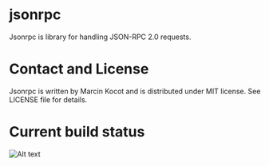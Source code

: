 # jsonrpc
Jsonrpc is library for handling JSON-RPC 2.0 requests. 

# Contact and License
Jsonrpc is written by Marcin Kocot and is distributed under MIT license. See LICENSE file for details.

# Current build status
![Alt text](https://api.shippable.com/projects/5618075f1895ca44741ca426/badge/master)

